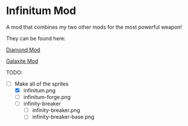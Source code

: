 # Infinitum Mod
A mod that combines my two other mods for the most powerful weapon!

They can be found here:

[Diamond Mod](./Mindustry-Diamond-Mod)

[Galaxite Mod](./Galaxite-Mod)

TODO:
- [ ] Make all of the sprites
  - [x] infinitum.png
  - [ ] infinitum-forge.png
  - [ ] infinity-breaker
	- [ ] infinity-breaker.png
	- [ ] infinity-breaker-base.png
